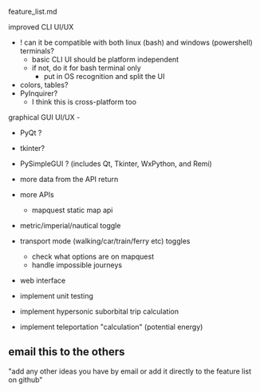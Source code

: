 feature_list.md

improved CLI UI/UX
- ! can it be compatible with both linux (bash) and windows (powershell) terminals?
	- basic CLI UI should be platform independent
	- if not, do it for bash terminal only
		- put in OS recognition and split the UI
- colors, tables?
- PyInquirer?
	- I think this is cross-platform too

graphical GUI UI/UX - 
- PyQt ?
- tkinter?
- PySimpleGUI ? (includes Qt, Tkinter, WxPython, and Remi)

- more data from the API return

- more APIs
	- mapquest static map api


- metric/imperial/nautical toggle

- transport mode (walking/car/train/ferry etc) toggles
	- check what options are on mapquest
	- handle impossible journeys

- web interface

- implement unit testing

- implement hypersonic suborbital trip calculation
- implement teleportation "calculation" (potential energy)
 




## email this to the others
"add any other ideas you have by email or add it directly to the feature list on github"
